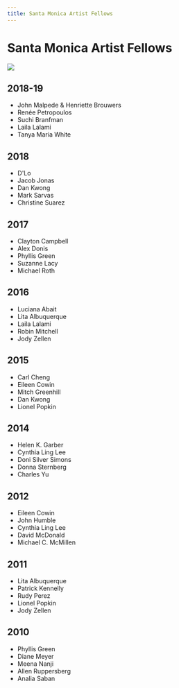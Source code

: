 ```yaml
---
title: Santa Monica Artist Fellows
---
```


Santa Monica Artist Fellows
===========================

![](../Media/arts/CA/coast-painting.jpg)

2018-19
-------

*   John Malpede & Henriette Brouwers
*   Renée Petropoulos
*   Suchi Branfman
*   Laila Lalami
*   Tanya Maria White

2018
----

*   D'Lo
*   Jacob Jonas
*   Dan Kwong
*   Mark Sarvas
*   Christine Suarez

2017
----

*   Clayton Campbell
*   Alex Donis
*   Phyllis Green
*   Suzanne Lacy
*   Michael Roth

2016
----

*   Luciana Abait
*   Lita Albuquerque
*   Laila Lalami
*   Robin Mitchell
*   Jody Zellen

2015
----

*   Carl Cheng
*   Eileen Cowin
*   Mitch Greenhill
*   Dan Kwong
*   Lionel Popkin

2014
----

*   Helen K. Garber
*   Cynthia Ling Lee
*   Doni Silver Simons
*   Donna Sternberg
*   Charles Yu

2012
----

*   Eileen Cowin
*   John Humble
*   Cynthia Ling Lee
*   David McDonald
*   Michael C. McMillen

2011
----

*   Lita Albuquerque
*   Patrick Kennelly
*   Rudy Perez
*   Lionel Popkin
*   Jody Zellen

2010
----

*   Phyllis Green
*   Diane Meyer
*   Meena Nanji
*   Allen Ruppersberg
*   Analia Saban
